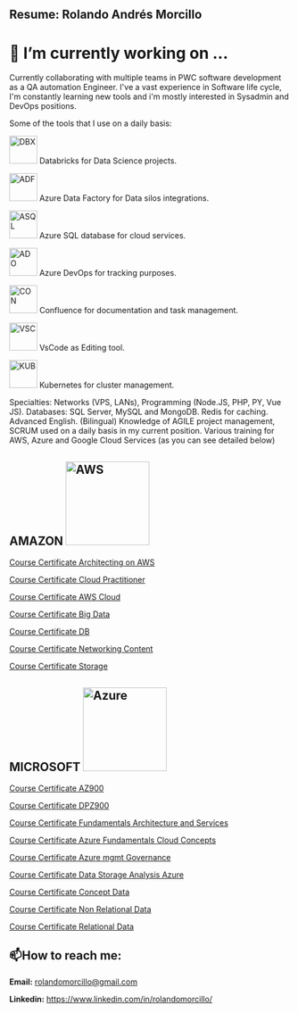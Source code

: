 ## Resume: Rolando Andrés Morcillo 

# 🔭 I’m currently working on ...

Currently collaborating with multiple teams in PWC software development as a QA automation Engineer. I've a vast experience in Software life cycle, I'm constantly learning new tools and i'm mostly interested in Sysadmin and DevOps positions.

Some of the tools that I use on a daily basis:

<img src="https://upload.wikimedia.org/wikipedia/commons/6/63/Databricks_Logo.png" alt="DBX" width="50"/>  Databricks for Data Science projects.

<img src="https://miro.medium.com/v2/resize:fit:750/format:webp/0*IOGNRnuhopjfGQzl.png" alt="ADF" width="50"/>  Azure Data Factory for Data silos integrations.

<img src="https://encrypted-tbn0.gstatic.com/images?q=tbn:ANd9GcRcugvlcpvyZzGN8vxgKxyfkG23EHtf6dLV9jzYxA6mter_tkJiDMCkPakPJLc6N2J_cfY&usqp=CAU" alt="ASQL" width="50"/>  Azure SQL database for cloud services.

<img src="https://miro.medium.com/v2/resize:fit:800/1*8orwInnxqPRhrcKf9aOo9Q.png" alt="ADO" width="50"/>  Azure DevOps for tracking purposes.

<img src="https://encrypted-tbn0.gstatic.com/images?q=tbn:ANd9GcQLqE26lYDDtzXWlLtf-4a7pBEIEqcjkN3cwctWYjm38xIQuW3U0dmiFSYQ-OiEmEEPKMI&usqp=CAU" alt="CON" width="50"/>  Confluence for documentation and task management.

<img src="https://encrypted-tbn0.gstatic.com/images?q=tbn:ANd9GcQeD8zT_fQg01sUVft4rGb1ap7nWJ9CDWHYlPgitsVhfRFUK-F5RSnJvBcxn1lgSPHsgHU&usqp=CAU" alt="VSC" width="50"/>  VsCode as Editing tool.

<img src="https://miro.medium.com/v2/resize:fit:600/1*Pbb5rmrwh-eAFWXd8ws79A.png" alt="KUB" width="50"/>  Kubernetes for cluster management.


Specialties: Networks (VPS, LANs), Programming (Node.JS, PHP, PY, Vue JS). Databases: SQL Server, MySQL and MongoDB. Redis for caching.
Advanced English. (Bilingual) 
Knowledge of AGILE project management, SCRUM used on a daily basis in my current position.
Various training for AWS, Azure and Google Cloud Services (as you can see detailed below)

## AMAZON  <img src="https://www.asesora2.cl/servicios/img/cms/Partners/Amazon-Web-Services-AWS-Logo.png" alt="AWS" width="150"/>



[Course Certificate Architecting on AWS](./courses_development/Amazon/architecting_on_AWS.pdf)

[Course Certificate Cloud Practitioner](./courses_development/Amazon/AWS-Cloud_Practitioner.pdf)

[Course Certificate AWS Cloud](./courses_development/Amazon/diploma-aws-cloud-practico.pdf)

[Course Certificate Big Data](./courses_development/Amazon/diploma-big-data.pdf)

[Course Certificate DB](./courses_development/Amazon/diploma-db-aws.pdf)

[Course Certificate Networking Content](./courses_development/Amazon/diploma-networking-content.pdf)

[Course Certificate Storage](./courses_development/Amazon/diploma-storage-aws.pdf)



## MICROSOFT  <img src="https://spacecloudec.com/wp-content/uploads/2024/02/azure.png" alt="Azure" width="150"/>


[Course Certificate AZ900](./courses_development/microsoft/Certificado_AZ900.pdf)

[Course Certificate DPZ900](./courses_development/microsoft/DP_900.pdf)

[Course Certificate Fundamentals Architecture and Services](./courses_development/microsoft/Microsoft_azure_fundamentals_architecture_and_Services.pdf)

[Course Certificate Azure Fundamentals Cloud Concepts](./courses_development/microsoft/Microsoft_azure_fundamentals_cloud_concepts.pdf)

[Course Certificate Azure mgmt Governance](./courses_development/microsoft/Microsoft_Azure_mgmt_governance.pdf)

[Course Certificate Data Storage Analysis Azure](./courses_development/microsoft/Microsoft_Learn_analisis_almacenamiento_datos_Azure.pdf)

[Course Certificate Concept Data](./courses_development/microsoft/Microsoft_Learn_concept_Data.pdf)

[Course Certificate Non Relational Data](./courses_development/microsoft/Microsoft_Learn_datos_no_Relacionales.pdf)

[Course Certificate Relational Data](./courses_development/microsoft/Microsoft_Learn_datos_relacionales.pdf)



## 📫How to reach me:
**Email:** rolandomorcillo@gmail.com

**Linkedin:** https://www.linkedin.com/in/rolandomorcillo/

<!--
**Rolando-m/Rolando-m** is a ✨ _special_ ✨ repository because its `README.md` (this file) appears on your GitHub profile.

Here are some ideas to get you started:

- 🔭 I’m currently working on ...
- 🌱 I’m currently learning ...
- 👯 I’m looking to collaborate on ...
- 🤔 I’m looking for help with ...
- 💬 Ask me about ...
- 📫 How to reach me: ...
- 😄 Pronouns: ...
- ⚡ Fun fact: ...
-->
